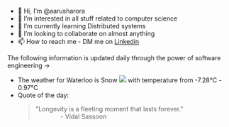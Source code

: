 - 👋 Hi, I’m @aarusharora
- 👀 I’m interested in all stuff related to computer science
- 🌱 I’m currently learning Distributed systems
- 💞️ I’m looking to collaborate on almost anything
- 📫 How to reach me - DM me on [Linkedin](https://www.linkedin.com/in/aarusharora789/)

The following information is updated daily through the power of software engineering ->
- The weather for Waterloo is Snow ![](https://openweathermap.org/img/wn/13d.png) with temperature from -7.28℃ - 0.97℃
- Quote of the day:  
	> "Longevity is a fleeting moment that lasts forever."  
	> &emsp;&emsp;&emsp;&emsp;- Vidal Sassoon

